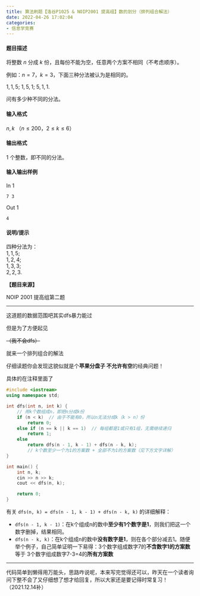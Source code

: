 ```yaml
---
title: 算法刷题【洛谷P1025 & NOIP2001 提高组】数的划分（排列组合解法）
date: 2022-04-26 17:02:04
categories:
- 信息学竞赛
---
```


#### 题目描述

将整数 $n$ 分成 $k$ 份，且每份不能为空，任意两个方案不相同（不考虑顺序）。

例如：$n=7$，$k=3$，下面三种分法被认为是相同的。

$1,1,5$;
$1,5,1$;
$5,1,1$.

问有多少种不同的分法。

#### 输入格式

$n,k$ （$n \le 200$，$2  \le k  \le  6$）

#### 输出格式

$1$ 个整数，即不同的分法。

#### 输入输出样例

In 1
```
7 3
```
Out 1
```
4
```

#### 说明/提示

四种分法为：  
$1,1,5$;  
$1,2,4$;  
$1,3,3$;  
$2,2,3$.

**【题目来源】**

NOIP 2001 提高组第二题

---

这道题的数据范围吧其实dfs暴力能过

但是为了方便起见

~~（我不会dfs）~~ 

就来一个排列组合的解法

仔细读题你会发现这貌似就是个**苹果分盘子 不允许有空**的经典问题！

具体的在注释里面了

```cpp
#include <iostream>
using namespace std;

int dfs(int n, int k) {
    // 用k个数组成n，即把n分成k份
    if (n < k)  // 由于不能有0，所以n无法分成k（k > n）份
        return 0;
    else if (n == k || k == 1)  // 每组都是1或只有1组，无需继续递归
        return 1;
    else
        return dfs(n - 1, k - 1) + dfs(n - k, k);
        // k个数至少一个为1的方案数 + 全部不为1的方案数（见下方文字详解）
}

int main() {
    int n, k;
    cin >> n >> k;
    cout << dfs(n, k);

    return 0;
}
```

有关 `dfs(n, k) = dfs(n - 1, k - 1) + dfs(n - k, k)` 的详细解释：

- `dfs(n - 1, k - 1)`：在k个组成n的数中**至少有1个数字是1**，则我们把这一个数字删掉，结果相同。
- `dfs(n - k, k)`：在k个组成n的数中**没有数字是1**，则在各个部分减去1。随便举个例子，自己简单证明一下易得：3个数字组成数字7的**不含数字1的方案数** 等于 3个数字组成数字7-3=4的**所有方案数**

---

代码简单到懒得用万能头，思路咋说呢，本来写完觉得还可以，昨天在一个读者询问下整不会了又仔细想了想才给回复，所以大家还是要记得时常复习！（2021.12.14补）
